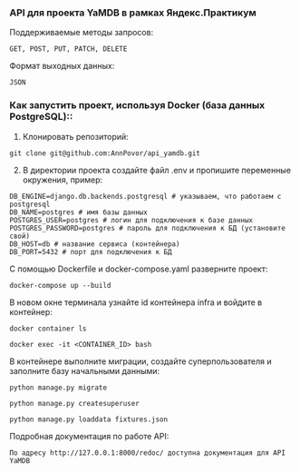 ### API для проекта YaMDB в рамках Яндекс.Практикум

Поддерживаемые методы запросов:

```
GET, POST, PUT, PATCH, DELETE
```
Формат выходных данных:

```
JSON
```


### Как запустить проект, используя Docker (база данных PostgreSQL)::

1. Клонировать репозиторий:

```
git clone git@github.com:AnnPovor/api_yamdb.git
```
2. В директории проекта создайте файл .env и пропишите переменные окружения, пример:

```
DB_ENGINE=django.db.backends.postgresql # указываем, что работаем с postgresql
DB_NAME=postgres # имя базы данных
POSTGRES_USER=postgres # логин для подключения к базе данных
POSTGRES_PASSWORD=postgres # пароль для подключения к БД (установите свой)
DB_HOST=db # название сервиса (контейнера)
DB_PORT=5432 # порт для подключения к БД
```

С помощью Dockerfile и docker-compose.yaml разверните проект:

```
docker-compose up --build
```

В новом окне терминала узнайте id контейнера infra и войдите в контейнер:

```
docker container ls
```

```
docker exec -it <CONTAINER_ID> bash
```
В контейнере выполните миграции, создайте суперпользователя и заполните базу начальными данными:

```
python manage.py migrate

python manage.py createsuperuser

python manage.py loaddata fixtures.json
```
Подробная документация по работе API:
```
По адресу http://127.0.0.1:8000/redoc/ доступна документация для API YaMDB
```